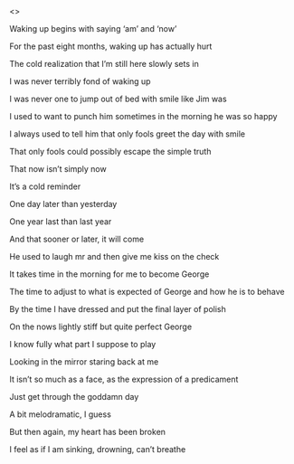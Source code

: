 <<A single man>>



Waking up begins with saying ‘am’ and ‘now’

For the past eight months, waking up has actually hurt

The cold realization that I’m still here slowly sets in

I was never terribly fond of waking up

I was never one to jump out of bed with smile like Jim was 

I used to want to punch him sometimes in the morning he was so happy

I always used to tell him that only fools greet the day with smile

That only fools could possibly escape the simple truth

That now isn’t simply now

It’s a cold reminder

One day later than yesterday

One year last than last year

And that sooner or later, it will come

He used to laugh mr and then give me kiss on the check

It takes time in the morning for me to become George

The time to adjust to what is expected of George and how he is to behave

By the time I have dressed and put the final layer of polish

On the nows lightly stiff but quite perfect George

I know fully what part I suppose to play

Looking in the mirror staring back at me

It isn’t so much as a face, as the expression of a predicament

Just get through the goddamn day

A bit melodramatic, I guess

But then again, my heart has been broken

I feel as if I am sinking, drowning, can’t breathe
